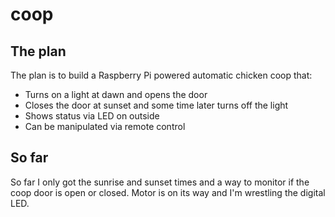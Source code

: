 # coop

## The plan
The plan is to build a Raspberry Pi powered automatic chicken coop that:
- Turns on a light at dawn and opens the door
- Closes the door at sunset and some time later turns off the light
- Shows status via LED on outside
- Can be manipulated via remote control

## So far
So far I only got the sunrise and sunset times and a way to monitor if the coop door is open or closed. Motor is on its way and I'm wrestling the digital LED.
